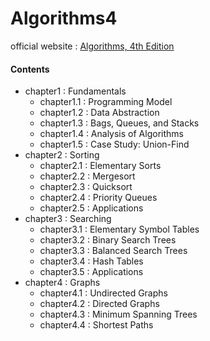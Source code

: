 # Algorithms4

official website : [Algorithms, 4th Edition](https://algs4.cs.princeton.edu/home/)

#### Contents

* chapter1 : Fundamentals
   * chapter1.1 : Programming Model
   * chapter1.2 : Data Abstraction
   * chapter1.3 : Bags, Queues, and Stacks
   * chapter1.4 : Analysis of Algorithms
   * chapter1.5 : Case Study: Union-Find
* chapter2 : Sorting
   * chapter2.1 : Elementary Sorts
   * chapter2.2 : Mergesort
   * chapter2.3 : Quicksort
   * chapter2.4 : Priority Queues
   * chapter2.5 : Applications
* chapter3 : Searching
   * chapter3.1 : Elementary Symbol Tables
   * chapter3.2 : Binary Search Trees
   * chapter3.3 : Balanced Search Trees
   * chapter3.4 : Hash Tables
   * chapter3.5 : Applications
* chapter4 : Graphs
   * chapter4.1 : Undirected Graphs
   * chapter4.2 : Directed Graphs
   * chapter4.3 : Minimum Spanning Trees
   * chapter4.4 : Shortest Paths

